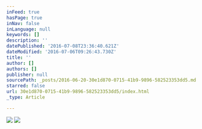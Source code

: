 ```yaml
---
inFeed: true
hasPage: true
inNav: false
inLanguage: null
keywords: []
description: ''
datePublished: '2016-07-08T23:36:40.621Z'
dateModified: '2016-07-06T09:26:43.730Z'
title: ''
author: []
authors: []
publisher: null
sourcePath: _posts/2016-06-20-30e1d870-0715-41b9-9896-582523353dd5.md
starred: false
url: 30e1d870-0715-41b9-9896-582523353dd5/index.html
_type: Article

---
```

![](https://the-grid-user-content.s3-us-west-2.amazonaws.com/df032ff1-21f6-4151-82e6-ee725d316fd2.jpg)
![](https://the-grid-user-content.s3-us-west-2.amazonaws.com/a0ee0a3b-22fa-43b8-a9c6-4b744df3aa30.gif)